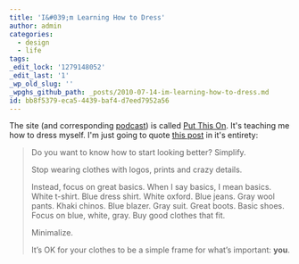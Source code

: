 ```yaml
---
title: 'I&#039;m Learning How to Dress'
author: admin
categories:
  - design
  - life
tags: 
_edit_lock: '1279148052'
_edit_last: '1'
_wp_old_slug: ''
_wpghs_github_path: _posts/2010-07-14-im-learning-how-to-dress.md
id: bb8f5379-eca5-4439-baf4-d7eed7952a56
---
```

<p>The site (and corresponding <a href="http://itunes.apple.com/WebObjects/MZStore.woa/wa/viewPodcast?id=338552753">podcast</a>) is called <a href="http://putthison.com">Put This On</a>.  It's teaching me how to dress myself.  I'm just going to quote <a href="http://putthison.com/post/811624289/start-by-simplifying">this post</a> in it's entirety:</p>
<blockquote><p>Do you want to know how to start looking better?  Simplify.</p>
<p>Stop wearing clothes with logos, prints and crazy details.</p>
<p>Instead, focus on great basics.  When I say basics, I mean basics.  White t-shirt.  Blue dress shirt.  White oxford.  Blue jeans.  Gray wool pants.  Khaki chinos.  Blue blazer.  Gray suit.  Great boots.  Basic shoes.  Focus on blue, white, gray.  Buy good clothes that fit.</p>
<p>Minimalize.</p>
<p>It’s OK for your clothes to be a simple frame for what’s important: <strong>you</strong>.</p></blockquote>
